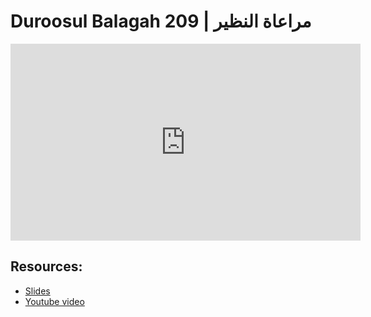# Duroosul Balagah 209 | مراعاة النظير
                
<iframe width="560" height="315" src="https://www.youtube-nocookie.com/embed/ZCcPktspD2Y?start=0" frameborder="0" allow="accelerometer; autoplay; encrypted-media; gyroscope; picture-in-picture" allowfullscreen="allowfullscreen">
</iframe><BR>

## Resources:
- [Slides](https://github.com/arshare/resources_balagha_pdfs)
- [Youtube video](https://www.youtube.com/watch?v=ZCcPktspD2Y&list=PLzn0qdi6JpdvvXVuJ7kIusNquSxeyKJvc)

